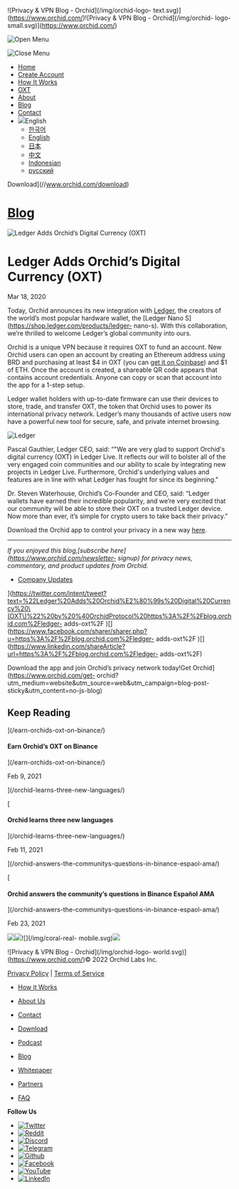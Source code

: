 ![Privacy & VPN Blog - Orchid](/img/orchid-logo-
text.svg)](https://www.orchid.com/)![Privacy & VPN Blog - Orchid](/img/orchid-
logo-small.svg)](https://www.orchid.com/)

![Open Menu](/img/icons/hamburger.svg)

![Close Menu](/img/icons/close.svg)

  * [Home](https://www.orchid.com/)
  * [Create Account](https://www.orchid.com/join)
  * [How It Works](https://www.orchid.com/how-it-works)
  * [OXT](https://www.orchid.com/oxt)
  * [About](https://www.orchid.com/about-us)
  * [Blog](/)
  * [Contact](https://www.orchid.com/contact)
  * ![](/img/globe.svg)English
    * [한국어](//blog.ko.orchid.com/ledger-adds-oxt/)
    * [English](//blog.orchid.com/ledger-adds-oxt/)
    * [日本](//blog.ja.orchid.com/ledger-adds-oxt/)
    * [中文](//blog.zh.orchid.com/ledger-adds-oxt/)
    * [Indonesian](//blog.id.orchid.com/ledger-adds-oxt/)
    * [русский](//blog.ru.orchid.com/ledger-adds-oxt/)

Download](//www.orchid.com/download)

# [Blog](/)

![Ledger Adds Orchid’s Digital Currency
\(OXT\)](/static/fb8c8d27a55e1a4ca896fc91b18481d5/Orchid_BlogImage_Ledger.jpg)

# Ledger Adds Orchid’s Digital Currency (OXT)

Mar 18, 2020  
  

Today, Orchid announces its new integration with
[Ledger](https://www.ledger.com/), the creators of the world’s most popular
hardware wallet, the [Ledger Nano S](https://shop.ledger.com/products/ledger-
nano-s). With this collaboration, we’re thrilled to welcome Ledger’s global
community into ours.

Orchid is a unique VPN because it requires OXT to fund an account. New Orchid
users can open an account by creating an Ethereum address using BRD and
purchasing at least $4 in OXT (you can [get it on
Coinbase](https://www.coinbase.com/price/orchid)) and $1 of ETH. Once the
account is created, a shareable QR code appears that contains account
credentials. Anyone can copy or scan that account into the app for a 1-step
setup.

Ledger wallet holders with up-to-date firmware can use their devices to store,
trade, and transfer OXT, the token that Orchid uses to power its international
privacy network. Ledger’s many thousands of active users now have a powerful
new tool for secure, safe, and private internet browsing.

![Ledger](/img/uploads/Ledger_Nano.jpg)

Pascal Gauthier, Ledger CEO, said: “"We are very glad to support Orchid's
digital currency (OXT) in Ledger Live. It reflects our will to bolster all of
the very engaged coin communities and our ability to scale by integrating new
projects in Ledger Live. Furthermore, Orchid's underlying values and features
are in line with what Ledger has fought for since its beginning."

Dr. Steven Waterhouse, Orchid’s Co-Founder and CEO, said: “Ledger wallets have
earned their incredible popularity, and we’re very excited that our community
will be able to store their OXT on a trusted Ledger device. Now more than
ever, it’s simple for crypto users to take back their privacy.”

Download the Orchid app to control your privacy in a new way
[here](https://www.orchid.com/download).

* * *

 _If you enjoyed this blog,[subscribe here](https://www.orchid.com/newsletter-
signup) for privacy news, commentary, and product updates from Orchid._

  * [Company Updates](/tag/company-updates/)

](https://twitter.com/intent/tweet?text=%22Ledger%20Adds%20Orchid%E2%80%99s%20Digital%20Currency%20\(OXT\)%22%20by%20%40OrchidProtocol%20https%3A%2F%2Fblog.orchid.com%2Fledger-
adds-oxt%2F
)[](https://www.facebook.com/sharer/sharer.php?u=https%3A%2F%2Fblog.orchid.com%2Fledger-
adds-oxt%2F
)[](https://www.linkedin.com/shareArticle?url=https%3A%2F%2Fblog.orchid.com%2Fledger-
adds-oxt%2F)

Download the app and join Orchid’s privacy network today!Get
Orchid](https://www.orchid.com/get-
orchid?utm_medium=website&utm_source=web&utm_campaign=blog-post-
sticky&utm_content=no-js-blog)

## Keep Reading

](/earn-orchids-oxt-on-binance/)

#### Earn Orchid’s OXT on Binance

](/earn-orchids-oxt-on-binance/)

Feb 9, 2021

](/orchid-learns-three-new-languages/)

[

#### Orchid learns three new languages

](/orchid-learns-three-new-languages/)

Feb 11, 2021

](/orchid-answers-the-communitys-questions-in-binance-espaol-ama/)

[

#### Orchid answers the community’s questions in Binance Español AMA

](/orchid-answers-the-communitys-questions-in-binance-espaol-ama/)

Feb 23, 2021

![](/img/coral-electric.svg)![](/img/coral-real.svg)![](/img/coral-real-
mobile.svg)![](/img/footer-fish.svg)

![Privacy & VPN Blog - Orchid](/img/orchid-logo-
world.svg)](https://www.orchid.com/)© 2022 Orchid Labs Inc.

[Privacy Policy](https://www.orchid.com/privacy-policy) | [Terms of
Service](https://www.orchid.com/service-terms)

  * [How it Works](https://www.orchid.com/how-it-works)
  * [About Us](https://www.orchid.com/about-us)
  * [Contact](https://www.orchid.com/contact)

  * [Download](https://www.orchid.com/download)
  * [Podcast](https://www.orchid.com/podcast)
  * [Blog](/)

  * [Whitepaper](https://www.orchid.com/assets/whitepaper/whitepaper.pdf)
  * [Partners](https://www.orchid.com/partners)
  * [FAQ](https://www.orchid.com/faq)

 **Follow Us**

  * [![Twitter](/img/icons/social-twitter.svg)](https://twitter.com/OrchidProtocol)
  * [![Reddit](/img/icons/reddit.svg)](https://www.reddit.com/r/orchid/)
  * [![Discord](/img/icons/social-discord.svg)](https://discord.gg/GDbxmjxX9F)
  * [![Telegram](/img/icons/social-telegram.svg)](https://www.t.me/OrchidOfficial)
  * [![Github](/img/icons/social-github.svg)](https://github.com/OrchidTechnologies)
  * [![Facebook](/img/icons/social-facebook.svg)](https://www.facebook.com/OrchidProtocol)
  * [![YouTube](/img/icons/social-youtube.svg)](https://www.youtube.com/channel/UCIH_BKBlNemsCzDhPYZBlHw)
  * [![LinkedIn](/img/icons/social-linkedin.svg)](https://www.linkedin.com/company/orchidprotocol)


